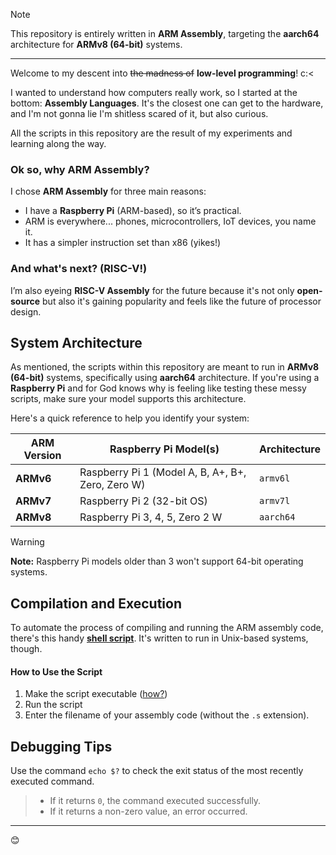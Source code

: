 > [!NOTE] 
> This repository is entirely written in **ARM Assembly**, targeting the **aarch64** architecture for **ARMv8 (64-bit)** systems.

---
Welcome to my descent into ~~the madness of~~ **low-level programming**! c:<

I wanted to understand how computers really work, so I started at the bottom: **Assembly Languages**. It's the closest one can get to the hardware, and I'm not gonna lie I'm shitless scared of it, but also curious. 

All the scripts in this repository are the result of my experiments and learning along the way.

### Ok so, why ARM Assembly?

I chose **ARM Assembly** for three main reasons:
- I have a **Raspberry Pi** (ARM-based), so it’s practical.
- ARM is everywhere... phones, microcontrollers, IoT devices, you name it.
- It has a simpler instruction set than x86 (yikes!)


### And what's next? (RISC-V!)

I’m also eyeing **RISC-V Assembly** for the future because it's not only **open-source** but also it's gaining popularity and feels like the future of processor design.

## System Architecture

As mentioned, the scripts within this repository are meant to run in **ARMv8 (64-bit)** systems, specifically using **aarch64** architecture. If you're using a **Raspberry Pi** and for God knows why is feeling like testing these messy scripts, make sure your model supports this architecture. 

Here's a quick reference to help you identify your system:

| ARM Version | Raspberry Pi Model(s)                         |Architecture   |
|-------------|-----------------------------------------------|---------------|
| **ARMv6**   | Raspberry Pi 1 (Model A, B, A+, B+, Zero, Zero W) | `armv6l`    |
| **ARMv7**   | Raspberry Pi 2 (32-bit OS)                    | `armv7l`      |
| **ARMv8**   | Raspberry Pi 3, 4, 5, Zero 2 W                | `aarch64`     |

> [!WARNING]
> **Note:** Raspberry Pi models older than 3 won't support 64-bit operating systems.

## Compilation and Execution

To automate the process of compiling and running the ARM assembly code, there's this handy [**shell script**](./compile.sh). It's written to run in Unix-based systems, though.

#### How to Use the Script
1. Make the script executable ([how?](https://askubuntu.com/questions/229589/how-to-make-a-file-e-g-a-sh-script-executable-so-it-can-be-run-from-a-termi))
2. Run the script
3. Enter the filename of your assembly code (without the `.s` extension).

## Debugging Tips

Use the command `echo $?` to check the exit status of the most recently executed command.
> - If it returns `0`, the command executed successfully.
> - If it returns a non-zero value, an error occurred.

---
😊